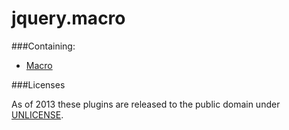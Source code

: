 jquery.macro
===


###Containing:

 * [Macro][1]
 
 
###Licenses

As of 2013 these plugins are released to the public domain under [UNLICENSE](http://unlicense.org/UNLICENSE).
 
[1]: https://github.com/Quozzo/jquery-macro/tree/master/macro

